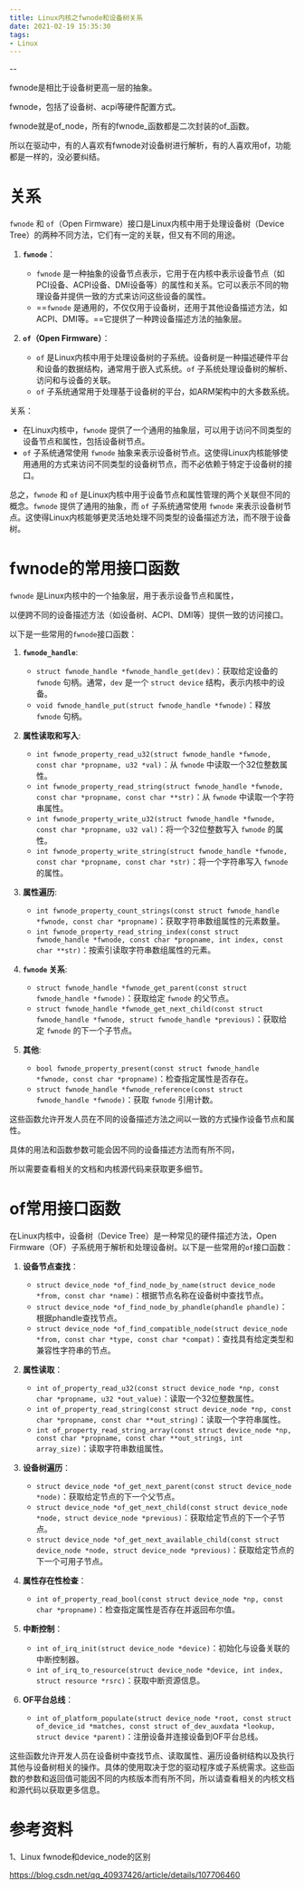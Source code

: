 ```yaml
---
title: Linux内核之fwnode和设备树关系
date: 2021-02-19 15:35:30
tags:
- Linux
---
```


--

fwnode是相比于设备树更高一层的抽象。

fwnode，包括了设备树、acpi等硬件配置方式。

fwnode就是of_node，所有的fwnode_函数都是二次封装的of_函数。

所以在驱动中，有的人喜欢有fwnode对设备树进行解析，有的人喜欢用of，功能都是一样的，没必要纠结。

# 关系

`fwnode` 和 `of`（Open Firmware）接口是Linux内核中用于处理设备树（Device Tree）的两种不同方法，它们有一定的关联，但又有不同的用途。

1. **`fwnode`**：
   - `fwnode` 是一种抽象的设备节点表示，它用于在内核中表示设备节点（如PCI设备、ACPI设备、DMI设备等）的属性和关系。它可以表示不同的物理设备并提供一致的方式来访问这些设备的属性。
   - ==`fwnode` 是通用的，不仅仅用于设备树，还用于其他设备描述方法，如ACPI、DMI等。==它提供了一种跨设备描述方法的抽象层。

2. **`of`（Open Firmware）**：
   - `of` 是Linux内核中用于处理设备树的子系统。设备树是一种描述硬件平台和设备的数据结构，通常用于嵌入式系统。`of` 子系统处理设备树的解析、访问和与设备的关联。
   - `of` 子系统通常用于处理基于设备树的平台，如ARM架构中的大多数系统。

关系：
- 在Linux内核中，`fwnode` 提供了一个通用的抽象层，可以用于访问不同类型的设备节点和属性，包括设备树节点。
- `of` 子系统通常使用 `fwnode` 抽象来表示设备树节点。这使得Linux内核能够使用通用的方式来访问不同类型的设备树节点，而不必依赖于特定于设备树的接口。

总之，`fwnode` 和 `of` 是Linux内核中用于设备节点和属性管理的两个关联但不同的概念。`fwnode` 提供了通用的抽象，而 `of` 子系统通常使用 `fwnode` 来表示设备树节点。这使得Linux内核能够更灵活地处理不同类型的设备描述方法，而不限于设备树。

# fwnode的常用接口函数

`fwnode` 是Linux内核中的一个抽象层，用于表示设备节点和属性，

以便跨不同的设备描述方法（如设备树、ACPI、DMI等）提供一致的访问接口。

以下是一些常用的`fwnode`接口函数：

1. **`fwnode_handle`**:
   - `struct fwnode_handle *fwnode_handle_get(dev)`：获取给定设备的 `fwnode` 句柄。通常，`dev` 是一个 `struct device` 结构，表示内核中的设备。
   - `void fwnode_handle_put(struct fwnode_handle *fwnode)`：释放 `fwnode` 句柄。

2. **属性读取和写入**:
   - `int fwnode_property_read_u32(struct fwnode_handle *fwnode, const char *propname, u32 *val)`：从 `fwnode` 中读取一个32位整数属性。
   - `int fwnode_property_read_string(struct fwnode_handle *fwnode, const char *propname, const char **str)`：从 `fwnode` 中读取一个字符串属性。
   - `int fwnode_property_write_u32(struct fwnode_handle *fwnode, const char *propname, u32 val)`：将一个32位整数写入 `fwnode` 的属性。
   - `int fwnode_property_write_string(struct fwnode_handle *fwnode, const char *propname, const char *str)`：将一个字符串写入 `fwnode` 的属性。

3. **属性遍历**:
   - `int fwnode_property_count_strings(const struct fwnode_handle *fwnode, const char *propname)`：获取字符串数组属性的元素数量。
   - `int fwnode_property_read_string_index(const struct fwnode_handle *fwnode, const char *propname, int index, const char **str)`：按索引读取字符串数组属性的元素。

4. **`fwnode` 关系**:
   - `struct fwnode_handle *fwnode_get_parent(const struct fwnode_handle *fwnode)`：获取给定 `fwnode` 的父节点。
   - `struct fwnode_handle *fwnode_get_next_child(const struct fwnode_handle *fwnode, struct fwnode_handle *previous)`：获取给定 `fwnode` 的下一个子节点。

5. **其他**:
   - `bool fwnode_property_present(const struct fwnode_handle *fwnode, const char *propname)`：检查指定属性是否存在。
   - `struct fwnode_handle *fwnode_reference(const struct fwnode_handle *fwnode)`：获取 `fwnode` 引用计数。

这些函数允许开发人员在不同的设备描述方法之间以一致的方式操作设备节点和属性。

具体的用法和函数参数可能会因不同的设备描述方法而有所不同，

所以需要查看相关的文档和内核源代码来获取更多细节。

# of常用接口函数

在Linux内核中，设备树（Device Tree）是一种常见的硬件描述方法，Open Firmware（OF）子系统用于解析和处理设备树。以下是一些常用的`of`接口函数：

1. **设备节点查找**：
   - `struct device_node *of_find_node_by_name(struct device_node *from, const char *name)`：根据节点名称在设备树中查找节点。
   - `struct device_node *of_find_node_by_phandle(phandle phandle)`：根据phandle查找节点。
   - `struct device_node *of_find_compatible_node(struct device_node *from, const char *type, const char *compat)`：查找具有给定类型和兼容性字符串的节点。

2. **属性读取**：
   - `int of_property_read_u32(const struct device_node *np, const char *propname, u32 *out_value)`：读取一个32位整数属性。
   - `int of_property_read_string(const struct device_node *np, const char *propname, const char **out_string)`：读取一个字符串属性。
   - `int of_property_read_string_array(const struct device_node *np, const char *propname, const char **out_strings, int array_size)`：读取字符串数组属性。

3. **设备树遍历**：
   - `struct device_node *of_get_next_parent(const struct device_node *node)`：获取给定节点的下一个父节点。
   - `struct device_node *of_get_next_child(const struct device_node *node, struct device_node *previous)`：获取给定节点的下一个子节点。
   - `struct device_node *of_get_next_available_child(const struct device_node *node, struct device_node *previous)`：获取给定节点的下一个可用子节点。
   
4. **属性存在性检查**：
   - `int of_property_read_bool(const struct device_node *np, const char *propname)`：检查指定属性是否存在并返回布尔值。
   
5. **中断控制**：
   - `int of_irq_init(struct device_node *device)`：初始化与设备关联的中断控制器。
   - `int of_irq_to_resource(struct device_node *device, int index, struct resource *rsrc)`：获取中断资源信息。

6. **OF平台总线**：
   - `int of_platform_populate(struct device_node *root, const struct of_device_id *matches, const struct of_dev_auxdata *lookup, struct device *parent)`：注册设备并连接设备到OF平台总线。

这些函数允许开发人员在设备树中查找节点、读取属性、遍历设备树结构以及执行其他与设备树相关的操作。具体的使用取决于您的驱动程序或子系统需求。这些函数的参数和返回值可能因不同的内核版本而有所不同，所以请查看相关的内核文档和源代码以获取更多信息。

# 参考资料

1、Linux fwnode和device_node的区别

https://blog.csdn.net/qq_40937426/article/details/107706460